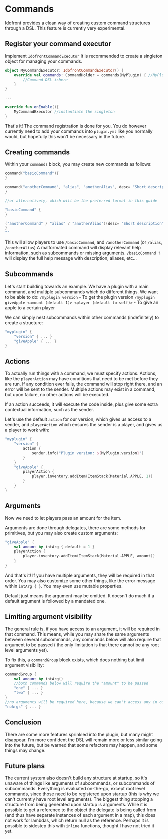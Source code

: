 # Commands

[//]: # ([:simple-gradle: ![]&#40;https://img.shields.io/maven-metadata/v?label=idofront-commands&metadataUrl=https://repo.mineinabyss.com/releases/com/mineinabyss/idofront-commands/maven-metadata.xml&#41;{ style="vertical-align:middle" }]&#40;https://repo.mineinabyss.com/#/releases/com/mineinabyss/idofront-commands&#41;)

Idofront provides a clean way of creating custom command structures through a DSL. This feature is currently very
experimental.

## Register your command executor

Implement `IdofrontCommandExecutor` It is recommended to create a singleton object for managing your commands.

```kotlin
object MyCommandExecutor: IdofrontCommandExecutor() {
    override val commands: CommandHolder = commands(MyPlugin) { //MyPlugin is a reference to your main plugin instance
        //Command DSL ishere
    }
}

...

override fun onEnable(){
    MyCommandExecutor //instantiate the singleton
}
```

That's it! The command registration is done for you. You do however currently need to add your commands into
`plugin.yml` like you normally would, but hopefully this won't be necessary in the future.

## Creating commands

Within your `commands` block, you may create new commands as follows:

```kotlin
command("basicCommand"){
}

command("anotherCommand", "alias", "anotherAlias", desc= "Short description") {
}

//or alternatively, which will be the preferred format in this guide

"basicCommand" {
}

("anotherCommand" / "alias" / "anotherAlias")(desc= "Short description") {
}
""
```

This will allow players to use `/basicCommand`, and `/anotherCommand` (or `/alias`, `/anotherAlias`)
A malformated command will display relevant help information, such as subcommands or missing arguments.
`/basicCommand ?` will display the full help message with description, aliases, etc...

## Subcommands

Let's start building towards an example. We have a plugin with a main command, and multiple subcommands which do
different things. We want to be able to do:
`/myplugin version` - To get the plugin version
`/myplugin giveApple <amount (default 1)> <player (default to self)>` - To give an apple to a certain player

We can simply nest subcommands within other commands (indefinitely) to create a structure:

```kotlin
"myplugin" {
    "version" { ... }
    "giveApple" { ... }
}
```

## Actions

To actually run things with a command, we must specify actions. Actions, like the `playerAction` may have conditions
that need to be met before they are run. If any condition ever fails, the command will stop right there, and an error
will be sent to the sender. Multiple actions may exist in a command, but upon failure, no other actions will be
executed.

If an action succeeds, it will execute the code inside, plus give some extra contextual information, such as the sender.

Let's use the default `action` for our version, which gives us access to a sender, and `playerAction` which ensures the
sender is a player, and gives us a player to work with:

```kotlin
"myplugin" {
    "version" {
        action {
            sender.info("Plugin version: ${MyPlugin.version}")
        }
    }
    "giveApple" {
        playerAction {
            player.inventory.addItem(ItemStack(Material.APPLE, 1))
        }
    }
}
```

## Arguments

Now we need to let players pass an amount for the item.

Arguments are done through delegates, there are some methods for primitives, but you may also create custom arguments:

```kotlin
"giveApple" {
    val amount by intArg { default = 1 }
    playerAction {
        player.inventory.addItem(ItemStack(Material.APPLE, amount))
    }
}
```

And that's it! If you have multiple arguments, they will be required in that order. You may also customize some other
things, like the error message within `intArg { }`. You may even use mutable properties.

Default just means the argument may be omitted. It doesn't do much if a default argument is followed by a mandated one.

## Limiting argument visibility

The general rule is, if you have access to an argument, it will be required in that command. This means, while you may
share the same arguments between several subcommands, any commands below will also require that argument to be passed (
the only limitation is that there cannot be any root level arguments yet).

To fix this, a `commandGroup` block exists, which does nothing but limit argument visibility:

```kotlin
commandGroup {
    val amount by intArg()
    //both commands below will require the "amount" to be passed
    "one" { ... }
    "two" { ... }
}
//no arguments will be required here, because we can't access any in our code!
"noArgs" { ... }
```

## Conclusion

There are some more features sprinkled into the plugin, but many might disappear. I'm more confident the DSL will remain
more or less similar going into the future, but be warned that some refactors may happen, and some things may change.

## Future plans

The current system also doesn't build any structure at startup, so it's unaware of things like arguments of subcommands,
or subcommands of subcommands. Everything is evaluated on-the-go, except root level commands, since those need to be
registered upon startup (this is why we can't currently have root level arguments). The biggest thing stopping a
structure from being generated upon startup is arguments. While it is possible to get a reference to the object the
delegate is being called from (and thus have separate instances of each argument in a map), this does not work for
lambdas, which return null as the reference. Perhaps it is possible to sidestep this with `inline` functions, thought I
have not tried it yet.
